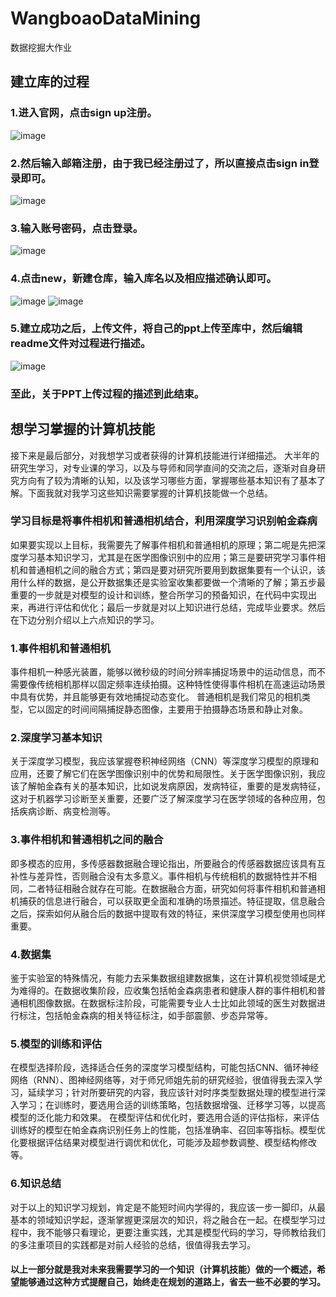 # WangboaoDataMining
数据挖掘大作业
## 建立库的过程
### 1.进入官网，点击sign up注册。
![image](https://github.com/HuangGuoLii/WangboaoDataMining/assets/76643849/d8b2ee88-4c0e-4a30-9e20-ee692be0bd1a)
### 2.然后输入邮箱注册，由于我已经注册过了，所以直接点击sign in登录即可。
![image](https://github.com/HuangGuoLii/WangboaoDataMining/assets/76643849/515dd845-f9c5-4804-8ad4-bdf47de02652)
### 3.输入账号密码，点击登录。
![image](https://github.com/HuangGuoLii/WangboaoDataMining/assets/76643849/194fbf6c-05e0-4b93-94ab-8d475407fa26)
### 4.点击new，新建仓库，输入库名以及相应描述确认即可。
![image](https://github.com/HuangGuoLii/WangboaoDataMining/assets/76643849/67ab668f-c666-49df-89a0-ea556ca94976)
![image](https://github.com/HuangGuoLii/WangboaoDataMining/assets/76643849/368dcfb4-1951-4860-a0ec-47c750ed5f43)
### 5.建立成功之后，上传文件，将自己的ppt上传至库中，然后编辑readme文件对过程进行描述。
![image](https://github.com/HuangGuoLii/WangboaoDataMining/assets/76643849/8a3ca2e0-ff12-4c09-a833-76c1e0a3f5cf)
### 至此，关于PPT上传过程的描述到此结束。
## 想学习掌握的计算机技能
接下来是最后部分，对我想学习或者获得的计算机技能进行详细描述。
大半年的研究生学习，对专业课的学习，以及与导师和同学直间的交流之后，逐渐对自身研究方向有了较为清晰的认知，以及该学习哪些方面，掌握哪些基本知识有了基本了解。下面我就对我学习这些知识需要掌握的计算机技能做一个总结。
### 学习目标是将事件相机和普通相机结合，利用深度学习识别帕金森病
如果要实现以上目标，我需要先了解事件相机和普通相机的原理；第二呢是先把深度学习基本知识学习，尤其是在医学图像识别中的应用；第三是要研究学习事件相机和普通相机之间的融合方式；第四是要对研究所要用到数据集要有一个认识，该用什么样的数据，是公开数据集还是实验室收集都要做一个清晰的了解；第五步最重要的一步就是对模型的设计和训练，整合所学习的预备知识，在代码中实现出来，再进行评估和优化；最后一步就是对以上知识进行总结，完成毕业要求。然后在下边分别介绍以上六点知识的学习。
### 1.事件相机和普通相机
事件相机一种感光装置，能够以微秒级的时间分辨率捕捉场景中的运动信息，而不需要像传统相机那样以固定频率连续拍摄。这种特性使得事件相机在高速运动场景中具有优势，并且能够更有效地捕捉动态变化。
普通相机是我们常见的相机类型，它以固定的时间间隔捕捉静态图像，主要用于拍摄静态场景和静止对象。
### 2.深度学习基本知识
关于深度学习模型，我应该掌握卷积神经网络（CNN）等深度学习模型的原理和应用，还要了解它们在医学图像识别中的优势和局限性。关于医学图像识别，我应该了解帕金森有关的基本知识，比如说发病原因，发病特征，重要的是发病特征，这对于机器学习诊断至关重要，还要广泛了解深度学习在医学领域的各种应用，包括疾病诊断、病变检测等。
### 3.事件相机和普通相机之间的融合
即多模态的应用，多传感器数据融合理论指出，所要融合的传感器数据应该具有互补性与差异性，否则融合没有太多意义。事件相机与传统相机的数据特性并不相同，二者特征相融合就存在可能。在数据融合方面，研究如何将事件相机和普通相机捕获的信息进行融合，可以获取更全面和准确的场景描述。特征提取，信息融合之后，探索如何从融合后的数据中提取有效的特征，来供深度学习模型使用也同样重要。
### 4.数据集
鉴于实验室的特殊情况，有能力去采集数据组建数据集，这在计算机视觉领域是尤为难得的。在数据收集阶段，应收集包括帕金森病患者和健康人群的事件相机和普通相机图像数据。在数据标注阶段，可能需要专业人士比如此领域的医生对数据进行标注，包括帕金森病的相关特征标注，如手部震颤、步态异常等。
### 5.模型的训练和评估
在模型选择阶段，选择适合任务的深度学习模型结构，可能包括CNN、循环神经网络（RNN）、图神经网络等，对于师兄师姐先前的研究经验，很值得我去深入学习，延续学习；针对所要研究的内容，我应该针对时序类型数据处理的模型进行深入学习；在训练时，要选用合适的训练策略，包括数据增强、迁移学习等，以提高模型的泛化能力和效果。
在模型评估和优化时，要选用合适的评估指标，来评估训练好的模型在帕金森病识别任务上的性能，包括准确率、召回率等指标。模型优化要根据评估结果对模型进行调优和优化，可能涉及超参数调整、模型结构修改等。
### 6.知识总结
对于以上的知识学习规划，肯定是不能短时间内学得的，我应该一步一脚印，从最基本的领域知识学起，逐渐掌握更深层次的知识，将之融合在一起。在模型学习过程中，我不能够只看理论，更要注重实践，尤其是模型代码的学习，导师教给我们的多注重项目的实践都是对前人经验的总结，很值得我去学习。
#### 以上一部分就是我对未来我需要学习的一个知识（计算机技能）做的一个概述，希望能够通过这种方式提醒自己，始终走在规划的道路上，省去一些不必要的学习。




